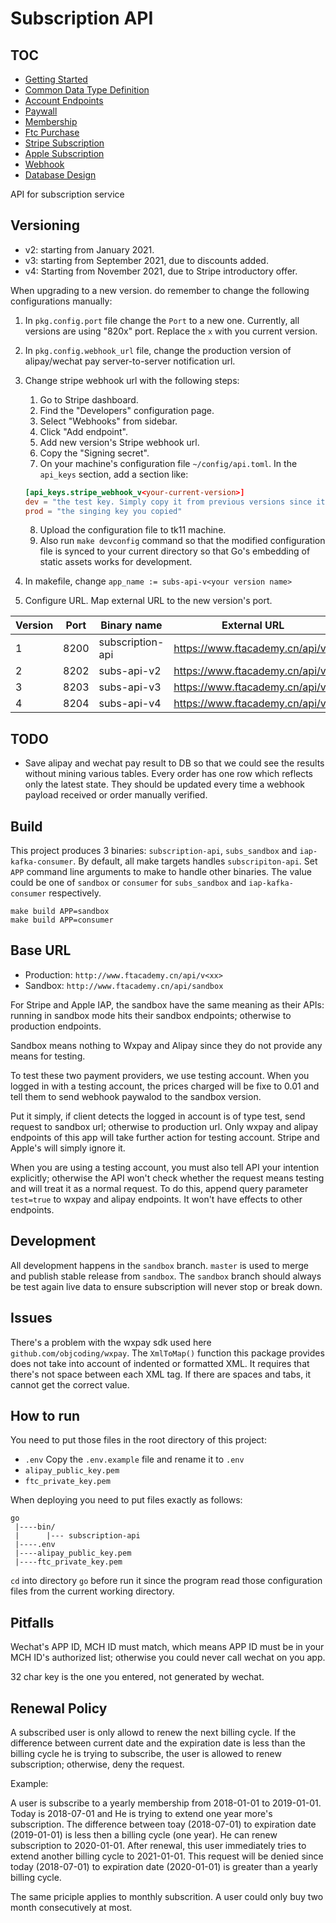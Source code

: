 # Subscription API

## TOC

* [Getting Started](./_doc/getting_started.md)
* [Common Data Type Definition](./_doc/common_types.md)
* [Account Endpoints](./_doc/account_intro.md)
* [Paywall](./_doc/paywall.md)
* [Membership](./_doc/membership.md)
* [Ftc Purchase](./_doc/ftcpay_intro.md)
* [Stripe Subscription](./_doc/stripe_intro.md)
* [Apple Subscription](./_doc/apple_intro.md)
* [Webhook](./_doc/webhook.md)
* [Database Design](./_doc/db_architecture.md)

API for subscription service

## Versioning

* v2: starting from January 2021.
* v3: starting from September 2021, due to discounts added.
* v4: Starting from November 2021, due to Stripe introductory offer.

When upgrading to a new version. do remember to change the following configurations manually:

1. In `pkg.config.port` file change the `Port` to a new one. Currently, all versions are using "820x" port. Replace the `x` with you current version.
2. In `pkg.config.webhook_url` file, change the production version of alipay/wechat pay server-to-server notification url.
3. Change stripe webhook url with the following steps:
   1. Go to Stripe dashboard.
   2. Find the "Developers" configuration page. 
   3. Select "Webhooks" from sidebar. 
   4. Click "Add endpoint". 
   5. Add new version's Stripe webhook url. 
   6. Copy the "Signing secret". 
   7. On your machine's configuration file `~/config/api.toml`. In the `api_keys` section, add a section like:

    ```toml
    [api_keys.stripe_webhook_v<your-current-version>]
    dev = "the test key. Simply copy it from previous versions since it won't be changed."
    prod = "the singing key you copied"
    ```
    8. Upload the configuration file to tk11 machine.
    9. Also run `make devconfig` command so that the modified configuration file is synced to your current directory so that Go's embedding of static assets works for development.
4. In makefile, change `app_name := subs-api-v<your version name>`
5. Configure URL. Map external URL to the new version's port.

| Version  | Port  | Binary name      | External URL |
| -------- | ----- | ---------------- | ------------ |
|  1       | 8200  | subscription-api | https://www.ftacademy.cn/api/v1 |
|  2       | 8202  | subs-api-v2      | https://www.ftacademy.cn/api/v2 |
|  3       | 8203  | subs-api-v3      | https://www.ftacademy.cn/api/v3 |
|  4       | 8204  | subs-api-v4      | https://www.ftacademy.cn/api/v4 |

## TODO

* Save alipay and wechat pay result to DB so that we could see the results without mining various tables. Every order has one row which reflects only the latest state. They should be updated every time a webhook payload received or order manually verified.  

## Build

This project produces 3 binaries: `subscription-api`, `subs_sandbox` and `iap-kafka-consumer`. By default, all make targets handles `subscripiton-api`. Set `APP` command line arguments to make to handle other binaries. The value could be one of `sandbox` or `consumer` for `subs_sandbox` and `iap-kafka-consumer` respectively.

```
make build APP=sandbox
make build APP=consumer
```

## Base URL

* Production: `http://www.ftacademy.cn/api/v<xx>`
* Sandbox: `http://www.ftacademy.cn/api/sandbox`

For Stripe and Apple IAP, the sandbox have the same meaning as their APIs: running in sandbox mode hits their sandbox endpoints; otherwise to production endpoints.

Sandbox means nothing to Wxpay and Alipay since they do not provide any means for testing.

To test these two payment providers, we use testing account. When you logged in with a testing account, the prices charged will be fixe to 0.01 and tell them to send webhook paywalod to the sandbox version.

Put it simply, if client detects the logged in account is of type test, send request to sandbox url; otherwise to production url. Only wxpay and alipay endpoints of this app will take further action for testing account. Stripe and Apple's will simply ignore it.

When you are using a testing account, you must also tell API your intention explicitly; otherwise the API won't check whether the request means testing and will treat it as a normal request. To do this, append query parameter `test=true` to wxpay and alipay endpoints. It won't have effects to other endpoints.

## Development

All development happens in the `sandbox` branch. `master` is used to merge and publish stable release from `sandbox`. The `sandbox` branch should always be test again live data to ensure subscription will never stop or break down.

## Issues

There's a problem with the wxpay sdk used here `github.com/objcoding/wxpay`. The `XmlToMap()` function this package provides does not take into account of indented or formatted XML. It requires that there's not space between each XML tag. If there are spaces and tabs, it cannot get the correct value.

## How to run

You need to put those files in the root directory of this project:

* `.env` Copy the `.env.example` file and rename it to `.env`
* `alipay_public_key.pem`
* `ftc_private_key.pem`

When deploying you need to put files exactly as follows:
```
go
 |----bin/
 |      |--- subscription-api
 |----.env
 |----alipay_public_key.pem
 |----ftc_private_key.pem
```

`cd` into directory `go` before run it since the program read those configuration files from the current working directory.

## Pitfalls

Wechat's APP ID, MCH ID must match, which means APP ID must be in your MCH ID's authorized list; otherwise you could never call wechat on you app.

32 char key is the one you entered, not generated by wechat.

## Renewal Policy

A subscribed user is only allowd to renew the next billing cycle. If the difference between current date and the expiration date is less than the billing cycle he is trying to subscribe, the user is allowed to renew subscription; otherwise, deny the request.

Example:

A user is subscribe to a yearly membership from 2018-01-01 to 2019-01-01. Today is 2018-07-01 and He is trying to extend one year more's subscription. The difference between toay (2018-07-01) to expiration date (2019-01-01) is less then a billing cycle (one year). He can renew subscription to 2020-01-01. After renewal, this user immediately tries to extend another billing cycle to 2021-01-01. This request will be denied since today (2018-07-01) to expiration date (2020-01-01) is greater than a yearly billing cycle.

The same priciple applies to monthly subscrition. A user could only buy two month consecutively at most.
